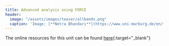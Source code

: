 ```yaml
---
title: Advanced analysis using FORCE
header:
  image: "/assets/images/teaser/allbands.png"
  caption: 'Image: [**Netra Bhandari**](https://www.uni-marburg.de/en/fb19/disciplines/physisch/environmentalinformatics){:target="_blank"}'
---
```


The online resources for this unit can be found [here](https://geomoer.github.io/FORCE/){:target="_blank"}